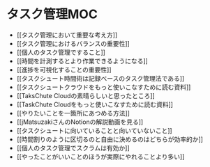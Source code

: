 # タスク管理MOC

- [[タスク管理において重要な考え方]]
- [[タスク管理におけるバランスの重要性]]
- [[個人のタスク管理ですること]]
- [[時間を計測するとより作業できるようになる]]
- [[進捗を可視化することの重要性]]
- [[タスクシュート時間術は記録ベースのタスク管理法である]]
- [[タスクシュートクラウドをもっと使いこなすために読む資料]]
- [[TaksChute Cloudの素晴らしいと思ったところ]]
- [[TaskChute Cloudをもっと使いこなすために読む資料]]
- [[やりたいことを一箇所にあつめる方法]]
- [[jMatsuzakiさんのNotionの解説動画を見る]]
- [[タスクシュートに向いていることと向いていないこと]]
- [[時間割りのように区切るのと自由に決めるのはどちらが効率的か]]
- [[個人のタスク管理でスクラムは有効か]]
- [[やったことがいいことのほうが実際にやれることより多い]]